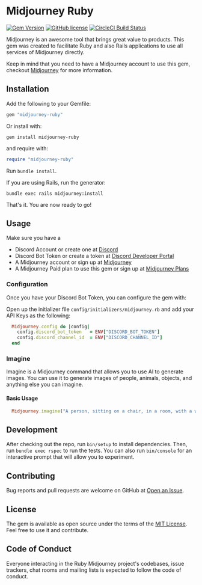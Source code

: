 # Midjourney Ruby

[![Gem Version](https://badge.fury.io/rb/midjourney-ruby.svg)](https://badge.fury.io/rb/midjourney-ruby)
[![GitHub license](https://img.shields.io/badge/license-MIT-blue.svg)](https://github.com/leom806/midjourney-ruby/blob/main/LICENSE.txt)
[![CircleCI Build Status](https://circleci.com/gh/leom806/midjourney-ruby.svg?style=shield)](https://circleci.com/gh/leom806/midjourney-ruby)

Midjourney is an awesome tool that brings great value to products.
This gem was created to facilitate Ruby and also Rails applications to use all services of Midjourney directly.

Keep in mind that you need to have a Midjourney account to use this gem, checkout [Midjourney](https://www.midjourney.com) for more information.

## Installation

Add the following to your Gemfile:

```ruby
gem "midjourney-ruby"
```

Or install with:

```shell
gem install midjourney-ruby
```

and require with:

```ruby
require "midjourney-ruby"
```

Run `bundle install`.

If you are using Rails, run the generator:

```shell
bundle exec rails midjourney:install
```

That's it. You are now ready to go!

## Usage

Make sure you have a
  - Discord Account or create one at [Discord](https://discord.com)
  - Discord Bot Token or create a token at [Discord Developer Portal](https://discord.com/developers/applications)
  - A Midjourney account or sign up at [Midjourney](https://www.midjourney.com)
  - A Midjourney Paid plan to use this gem or sign up at [Midjourney Plans](https://www.midjourney.com/account/)

### Configuration

Once you have your Discord Bot Token, you can configure the gem with:

Open up the initializer file `config/initializers/midjourney.rb` and add your API Keys as the following:

```ruby
  Midjourney.config do |config|
    config.discord_bot_token   = ENV["DISCORD_BOT_TOKEN"]
    config.discord_channel_id  = ENV["DISCORD_CHANNEL_ID"]
  end
```

### Imagine

Imagine is a Midjourney command that allows you to use AI to generate images.
You can use it to generate images of people, animals, objects, and anything else you can imagine.

#### Basic Usage

```ruby
  Midjourney.imagine("A person, sitting on a chair, in a room, with a window, looking outside, with a cat, on the floor, sleeping")
```

## Development

After checking out the repo, run `bin/setup` to install dependencies. Then, run `bundle exec rspec` to run the tests.
You can also run `bin/console` for an interactive prompt that will allow you to experiment.

## Contributing

Bug reports and pull requests are welcome on GitHub at [Open an Issue](https://github.com/leom806/midjourney-ruby).

## License

The gem is available as open source under the terms of the [MIT License](https://opensource.org/licenses/MIT).
Feel free to use it and contribute.

## Code of Conduct
Everyone interacting in the Ruby Midjourney project's codebases, issue trackers, chat rooms and mailing lists is expected to follow the code of conduct.
